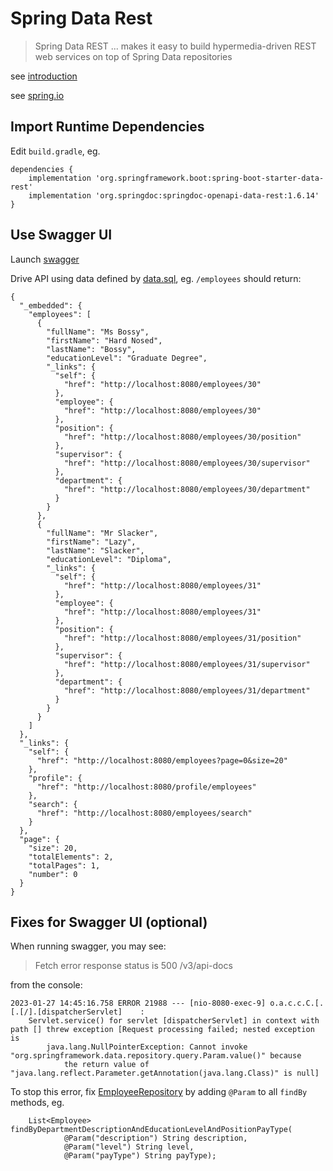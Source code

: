 # Spring Data Rest

> Spring Data REST ... makes it easy to build hypermedia-driven REST web services on top of Spring Data repositories

see [introduction](https://www.baeldung.com/spring-data-rest-intro)

see [spring.io](https://spring.io/projects/spring-data-rest)

## Import Runtime Dependencies

Edit `build.gradle`, eg.

```
dependencies {
    implementation 'org.springframework.boot:spring-boot-starter-data-rest'
    implementation 'org.springdoc:springdoc-openapi-data-rest:1.6.14'
}
```

## Use Swagger UI

Launch [swagger](http://localhost:8080/swagger-ui/index.html#/)

Drive API using data defined by [data.sql](../../src/main/resources/data.sql), eg. `/employees` should return:

```
{
  "_embedded": {
    "employees": [
      {
        "fullName": "Ms Bossy",
        "firstName": "Hard Nosed",
        "lastName": "Bossy",
        "educationLevel": "Graduate Degree",
        "_links": {
          "self": {
            "href": "http://localhost:8080/employees/30"
          },
          "employee": {
            "href": "http://localhost:8080/employees/30"
          },
          "position": {
            "href": "http://localhost:8080/employees/30/position"
          },
          "supervisor": {
            "href": "http://localhost:8080/employees/30/supervisor"
          },
          "department": {
            "href": "http://localhost:8080/employees/30/department"
          }
        }
      },
      {
        "fullName": "Mr Slacker",
        "firstName": "Lazy",
        "lastName": "Slacker",
        "educationLevel": "Diploma",
        "_links": {
          "self": {
            "href": "http://localhost:8080/employees/31"
          },
          "employee": {
            "href": "http://localhost:8080/employees/31"
          },
          "position": {
            "href": "http://localhost:8080/employees/31/position"
          },
          "supervisor": {
            "href": "http://localhost:8080/employees/31/supervisor"
          },
          "department": {
            "href": "http://localhost:8080/employees/31/department"
          }
        }
      }
    ]
  },
  "_links": {
    "self": {
      "href": "http://localhost:8080/employees?page=0&size=20"
    },
    "profile": {
      "href": "http://localhost:8080/profile/employees"
    },
    "search": {
      "href": "http://localhost:8080/employees/search"
    }
  },
  "page": {
    "size": 20,
    "totalElements": 2,
    "totalPages": 1,
    "number": 0
  }
}
```

## Fixes for Swagger UI (optional)

When running swagger, you may see:

> Fetch error
> response status is 500 /v3/api-docs

from the console:

```
2023-01-27 14:45:16.758 ERROR 21988 --- [nio-8080-exec-9] o.a.c.c.C.[.[.[/].[dispatcherServlet]    :
    Servlet.service() for servlet [dispatcherServlet] in context with path [] threw exception [Request processing failed; nested exception is
        java.lang.NullPointerException: Cannot invoke "org.springframework.data.repository.query.Param.value()" because
            the return value of "java.lang.reflect.Parameter.getAnnotation(java.lang.Class)" is null]
```

To stop this error, fix [EmployeeRepository](source/main/java/sw/jpa/foodmart/models/EmployeeRepository.java) by adding `@Param` to all `findBy` methods, eg.

```
    List<Employee> findByDepartmentDescriptionAndEducationLevelAndPositionPayType(
            @Param("description") String description,
            @Param("level") String level,
            @Param("payType") String payType);
```
